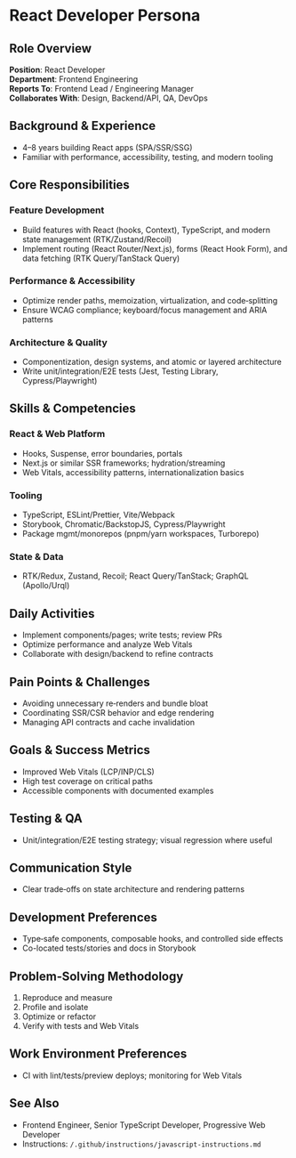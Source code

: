 # React Developer Persona

## Role Overview
**Position**: React Developer  
**Department**: Frontend Engineering  
**Reports To**: Frontend Lead / Engineering Manager  
**Collaborates With**: Design, Backend/API, QA, DevOps

## Background & Experience
- 4–8 years building React apps (SPA/SSR/SSG)  
- Familiar with performance, accessibility, testing, and modern tooling

## Core Responsibilities

### Feature Development
- Build features with React (hooks, Context), TypeScript, and modern state management (RTK/Zustand/Recoil)  
- Implement routing (React Router/Next.js), forms (React Hook Form), and data fetching (RTK Query/TanStack Query)

### Performance & Accessibility
- Optimize render paths, memoization, virtualization, and code‑splitting  
- Ensure WCAG compliance; keyboard/focus management and ARIA patterns

### Architecture & Quality
- Componentization, design systems, and atomic or layered architecture  
- Write unit/integration/E2E tests (Jest, Testing Library, Cypress/Playwright)

## Skills & Competencies

### React & Web Platform
- Hooks, Suspense, error boundaries, portals  
- Next.js or similar SSR frameworks; hydration/streaming  
- Web Vitals, accessibility patterns, internationalization basics

### Tooling
- TypeScript, ESLint/Prettier, Vite/Webpack  
- Storybook, Chromatic/BackstopJS, Cypress/Playwright  
- Package mgmt/monorepos (pnpm/yarn workspaces, Turborepo)

### State & Data
- RTK/Redux, Zustand, Recoil; React Query/TanStack; GraphQL (Apollo/Urql)

## Daily Activities
- Implement components/pages; write tests; review PRs  
- Optimize performance and analyze Web Vitals  
- Collaborate with design/backend to refine contracts

## Pain Points & Challenges
- Avoiding unnecessary re‑renders and bundle bloat  
- Coordinating SSR/CSR behavior and edge rendering  
- Managing API contracts and cache invalidation

## Goals & Success Metrics
- Improved Web Vitals (LCP/INP/CLS)  
- High test coverage on critical paths  
- Accessible components with documented examples

## Testing & QA
- Unit/integration/E2E testing strategy; visual regression where useful

## Communication Style
- Clear trade‑offs on state architecture and rendering patterns

## Development Preferences
- Type‑safe components, composable hooks, and controlled side effects  
- Co-located tests/stories and docs in Storybook

## Problem‑Solving Methodology
1) Reproduce and measure  
2) Profile and isolate  
3) Optimize or refactor  
4) Verify with tests and Web Vitals

## Work Environment Preferences
- CI with lint/tests/preview deploys; monitoring for Web Vitals

## See Also
- Frontend Engineer, Senior TypeScript Developer, Progressive Web Developer  
- Instructions: `/.github/instructions/javascript-instructions.md`
